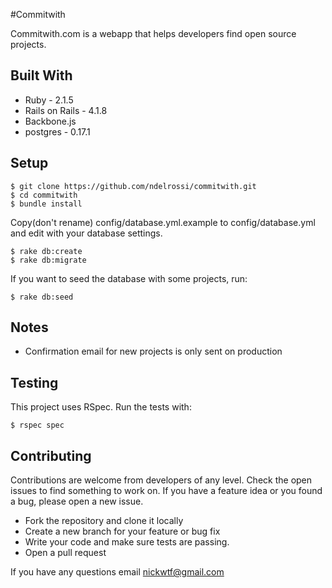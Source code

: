 #Commitwith

Commitwith.com is a webapp that helps developers find open source projects. 

## Built With

* Ruby - 2.1.5
* Rails on Rails - 4.1.8
* Backbone.js
* postgres - 0.17.1

## Setup

```
$ git clone https://github.com/ndelrossi/commitwith.git
$ cd commitwith
$ bundle install
```
Copy(don't rename) config/database.yml.example to config/database.yml and edit with your database settings.
```
$ rake db:create
$ rake db:migrate
```
If you want to seed the database with some projects, run:
```
$ rake db:seed
```
## Notes

 * Confirmation email for new projects is only sent on production

## Testing

This project uses RSpec. Run the tests with:

```
$ rspec spec
```

## Contributing

Contributions are welcome from developers of any level. Check the open issues to find something to work on. If you have a feature idea or you found a bug, please open a new issue.

 * Fork the repository and clone it locally
 * Create a new branch for your feature or bug fix
 * Write your code and make sure tests are passing.
 * Open a pull request
 
 
 If you have any questions email nickwtf@gmail.com
